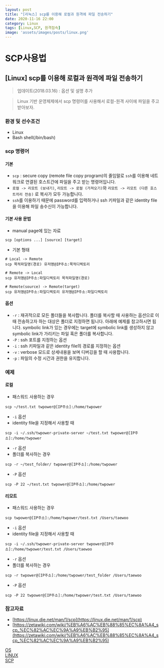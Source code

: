 ```yaml
---
layout: post
title: "[리눅스] scp를 이용해 로컬과 원격에 파일 전송하기"
date: 2020-11-16 22:00
category: Linux
tags: [Linux,SCP, 원격접속]
image: 'assets/images/posts/linux.png'
---
```

# SCP사용법

## \[Linux\] scp를 이용해 로컬과 원격에 파일 전송하기

> 업데이트\(2018.03.16\) : 옵션 및 설명 추가

> Linux 기반 운영체제에서 scp 명령어를 사용해서 로컬-원격 사이에 파일을 주고 받아보자.

### 환경 및 선수조건 

* Linux
* Bash shell\(/bin/bash\)

### scp 명령어 

#### 기본 
* `scp` : secure copy (remote file copy program)의 줄임말로 `ssh`를 이용해 네트워크로 연결된 호스트간에 파일을 주고 받는 명령어입니다.
* `로컬 -> 리모트 (보내기)`, `리모트 -> 로컬 (가져오기)`와 `리모트 -> 리모트 (다른 호스트끼리 전송)` 로 복사가 모두 가능합니다.
* `ssh`를 이용하기 때문에 password를 입력하거나 ssh 키파일과 같은 identity file을 이용해 파일 송수신이 가능합니다.

#### 기본 사용 문법

* manual page에 있는 자료

```text
scp [options ...] [source] [target]
```

* 기본 형태

```text
# Local -> Remote
scp 목적파일명(경로) 유저명@IP주소:목적디렉토리
```

```text
# Remote -> Local
scp 유저명@IP주소:파일디렉토리 목적파일명(경로)
```

```text
# Remote(source) -> Remote(target)
scp 유저명@IP주소:파일디렉토리 유저명@IP주소:파일디렉토리
```

#### 옵션 
* `-r` : 재귀적으로 모든 폴더들을 복사합니다. 폴더를 복사할 때 사용하는 옵션으로 이때 전송하고자 하는 대상은 폴더로 지정하면 됩니다. 아래에 예제를 참고하시면 됩니다. symbolic link가 있는 경우에는 target에 symbolic link를 생성하지 않고 symbolic link가 가리키는 파일 혹은 폴더를 복사합니다.
* `-P` : ssh 포트를 지정하는 옵션
* `-i` : ssh 키파일과 같은 identity file의 경로를 지정하는 옵션
* `-v` : verbose 모드로 상세내용을 보며 디버깅을 할 때 사용합니다.
* `-p` : 파일의 수정 시간과 권한을 유지합니다.

### 예제 
#### 로컬 

* 패스워드 사용하는 경우

```text
scp ~/test.txt twpower@[IP주소]:/home/twpower
```

* `-i` 옵션
* identity file을 지정해서 사용할 때

```text
scp -i ~/.ssh/twpower-private-server ~/test.txt twpower@[IP주소]:/home/twpower
```

* `-r` 옵션
* 폴더를 복사하는 경우

```text
scp -r ~/test_folder/ twpower@[IP주소]:/home/twpower
```

* `-P` 옵션

```text
scp -P 22 ~/test.txt twpower@[IP주소]:/home/twpower
```

#### 리모트 

* 패스워드 사용하는 경우

```text
scp twpower@[IP주소]:/home/twpower/test.txt /Users/taewoo
```

* `-i` 옵션
* identity file을 지정해서 사용할 때

```text
scp -i ~/.ssh/twpower-private-server twpower@[IP주소]:/home/twpower/test.txt /Users/taewoo
```

* `-r` 옵션
* 폴더를 복사하는 경우

```text
scp -r twpower@[IP주소]:/home/twpower/test_folder /Users/taewoo
```

* `-P` 옵션

```text
scp -P 22 twpower@[IP주소]:/home/twpower/test.txt /Users/taewoo
```

### 참고자료 <a id="&#xCC38;&#xACE0;&#xC790;&#xB8CC;"></a>

* [https://linux.die.net/man/1/scp](https://linux.die.net/man/1/scp)
* [https://zetawiki.com/wiki/%EB%A6%AC%EB%88%85%EC%8A%A4_scp_%EC%82%AC%EC%9A%A9%EB%B2%95](https://zetawiki.com/wiki/%EB%A6%AC%EB%88%85%EC%8A%A4_scp_%EC%82%AC%EC%9A%A9%EB%B2%95)

[OS](https://twpower.github.io/tags#OS)   
[LINUX](https://twpower.github.io/tags#Linux)   
[SCP](https://twpower.github.io/tags#scp)   

